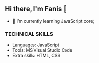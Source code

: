 ## Hi there, I'm Fanis 👋

- 🌱 I’m currently learning JavaScript core;

### TECHNICAL SKILLS
- Languages:     JavaScript  
- Tools:         MS Visual Studio Code   
- Extra skills:  HTML, CSS
